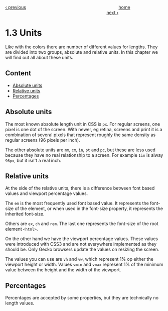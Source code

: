 [‹ previous](./1.2%20Colors.md)
&nbsp;&nbsp;&nbsp;&nbsp;&nbsp;&nbsp;&nbsp;&nbsp;&nbsp;&nbsp;&nbsp;&nbsp;&nbsp;&nbsp;&nbsp;&nbsp;&nbsp;&nbsp;&nbsp;&nbsp;&nbsp;&nbsp;&nbsp;&nbsp;&nbsp;&nbsp;&nbsp;&nbsp;&nbsp;&nbsp;&nbsp;&nbsp;&nbsp;&nbsp;&nbsp;&nbsp;&nbsp;&nbsp;&nbsp;&nbsp;&nbsp;&nbsp;&nbsp;&nbsp;&nbsp;&nbsp;&nbsp;&nbsp;&nbsp;&nbsp;&nbsp;&nbsp;&nbsp;&nbsp;&nbsp;&nbsp;&nbsp;&nbsp;&nbsp;&nbsp;&nbsp;&nbsp;&nbsp;&nbsp;&nbsp;&nbsp;&nbsp;&nbsp;&nbsp;&nbsp;&nbsp;&nbsp;&nbsp;
[home](../../README.md)
&nbsp;&nbsp;&nbsp;&nbsp;&nbsp;&nbsp;&nbsp;&nbsp;&nbsp;&nbsp;&nbsp;&nbsp;&nbsp;&nbsp;&nbsp;&nbsp;&nbsp;&nbsp;&nbsp;&nbsp;&nbsp;&nbsp;&nbsp;&nbsp;&nbsp;&nbsp;&nbsp;&nbsp;&nbsp;&nbsp;&nbsp;&nbsp;&nbsp;&nbsp;&nbsp;&nbsp;&nbsp;&nbsp;&nbsp;&nbsp;&nbsp;&nbsp;&nbsp;&nbsp;&nbsp;&nbsp;&nbsp;&nbsp;&nbsp;&nbsp;&nbsp;&nbsp;&nbsp;&nbsp;&nbsp;&nbsp;&nbsp;&nbsp;&nbsp;&nbsp;&nbsp;&nbsp;&nbsp;&nbsp;&nbsp;&nbsp;&nbsp;&nbsp;&nbsp;&nbsp;&nbsp;&nbsp;&nbsp;&nbsp;&nbsp;&nbsp;&nbsp;&nbsp;&nbsp;&nbsp;&nbsp;
[next ›](./1.4%20Typography.md)

# 1.3 Units
Like with the colors there are number of different values for lengths.
They are divided into two groups, absolute and relative units. In this chapter we will find out all about these units.

## Content

- [Absolute units](#absolute-units)
- [Relative units](#relative-units)
- [Percentages](#percentages)

## Absolute units
The most known absolute length unit in CSS is `px`.
For regular screens, one pixel is one dot of the screen. 
With newer, eg retina, screens and print it is a combination of several pixels that represent roughly the same density as regular screens (96 pixels per inch).

The other absolute units are `mm`, `cm`, `in`, `pt` and `pc`, but these are less used because they have no real relationship to a screen.
For example `1in` is alway `96px`, but it isn't a real inch.

## Relative units
At the side of the relative units, there is a difference between font based values and viewport percentage values.

The `em` is the most frequently used font based value. 
It represents the font-size of the element, or when used in the font-size property, it represents the inherited font-size.

Others are `ex`, `ch` and `rem`. The last one represents the font-size of the root element `<html>`.

On the other hand we have the viewport percentage values. These values were introduced with CSS3 and are not everywhere implemented as they should be.
Only Gecko browsers update the values on resizing the screen. 

The values you can use are `vh` and `vw`, which represent 1% op either the viewport height or width.
Values `vmin` and `vmax` represent 1% of the minimum value between the height and the width of the viewport. 

## Percentages
Percentages are accepted by some properties, but they are technically no length values.
